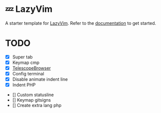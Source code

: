 # 💤 LazyVim

A starter template for [LazyVim](https://github.com/LazyVim/LazyVim).
Refer to the [documentation](https://lazyvim.github.io/installation) to get started.

# TODO
- [x] Super tab
- [x] Keymap cmp
- [x] [TelescopeBrowser](https://github.com/nvim-telescope/telescope-file-browser.nvim)
- [x] Config terminal
- [x] Disable animate indent line
- [x] Indent PHP
- [] Custom statusline
- [] Keymap gitsigns
- [] Create extra lang php
